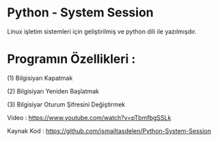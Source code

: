 # Python - System Session

Linux işletim sistemleri için geliştirilmiş ve python dili ile
yazılmışdır.

# Programın Özellikleri :

(1) Bilgisiyarı Kapatmak

(2) Bilgisiyarı Yeniden Başlatmak

(3) Bilgisiyar Oturum Şifresini Değiştirmek

Video : https://www.youtube.com/watch?v=pTbmfbgSSLk

Kaynak Kod : https://github.com/ismailtasdelen/Python-System-Session
